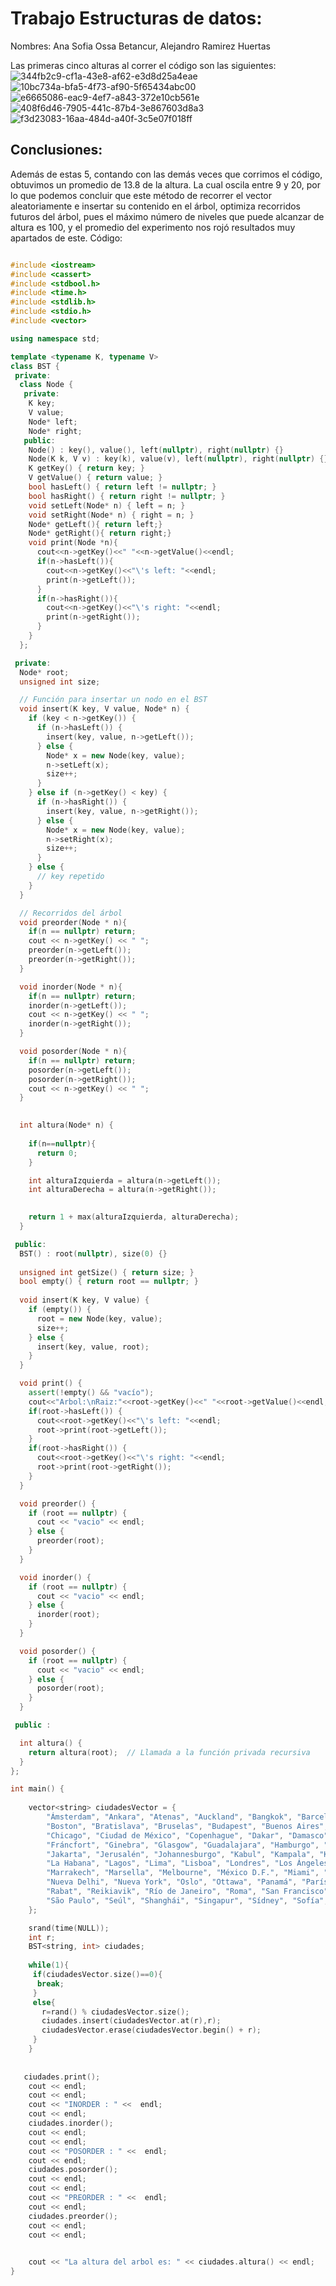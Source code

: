 # Trabajo Estructuras de datos:

Nombres: Ana Sofia Ossa Betancur, Alejandro Ramirez Huertas

Las primeras cinco alturas al correr el código son las siguientes:
![344fb2c9-cf1a-43e8-af62-e3d8d25a4eae](https://github.com/user-attachments/assets/a9995799-0682-467c-a97b-ef1a92de75a8)
![10bc734a-bfa5-4f73-af90-5f65434abc00](https://github.com/user-attachments/assets/81325ca0-3203-4d92-b16a-aa48096ec388)
![e6665086-eac9-4ef7-a843-372e10cb561e](https://github.com/user-attachments/assets/eccd1483-8bfb-4bb5-992a-d72a1f1cb2aa)
![408f6d46-7905-441c-87b4-3e867603d8a3](https://github.com/user-attachments/assets/b365269e-b356-4572-8359-8f6d2e557899)
![f3d23083-16aa-484d-a40f-3c5e07f018ff](https://github.com/user-attachments/assets/1ce607f1-e5f5-4773-9381-be92ac526a65)

## Conclusiones:
Además de estas 5, contando con las demás veces que corrimos el código, obtuvimos un promedio de 13.8 de la altura. La cual oscila entre 9 y 20, por lo que podemos concluir que este método de recorrer el vector aleatoriamente e insertar su contenido en el árbol, optimiza recorridos futuros del árbol, pues el máximo número de niveles que puede alcanzar de altura es 100, y el promedio del experimento nos rojó resultados muy apartados de este.
Código:
```c++

#include <iostream>
#include <cassert>
#include <stdbool.h>
#include <time.h>
#include <stdlib.h>
#include <stdio.h>
#include <vector>

using namespace std;

template <typename K, typename V>
class BST {
 private:
  class Node {
   private:
    K key;
    V value;
    Node* left;
    Node* right;
   public:
    Node() : key(), value(), left(nullptr), right(nullptr) {}
    Node(K k, V v) : key(k), value(v), left(nullptr), right(nullptr) {}
    K getKey() { return key; }
    V getValue() { return value; }
    bool hasLeft() { return left != nullptr; }
    bool hasRight() { return right != nullptr; }
    void setLeft(Node* n) { left = n; }
    void setRight(Node* n) { right = n; }
    Node* getLeft(){ return left;}
    Node* getRight(){ return right;}
    void print(Node *n){
      cout<<n->getKey()<<" "<<n->getValue()<<endl;
      if(n->hasLeft()){
        cout<<n->getKey()<<"\'s left: "<<endl;
        print(n->getLeft());
      }
      if(n->hasRight()){
        cout<<n->getKey()<<"\'s right: "<<endl;
        print(n->getRight());
      }
    }
  };

 private:
  Node* root;
  unsigned int size;

  // Función para insertar un nodo en el BST
  void insert(K key, V value, Node* n) {
    if (key < n->getKey()) {
      if (n->hasLeft()) {
        insert(key, value, n->getLeft());
      } else {
        Node* x = new Node(key, value);
        n->setLeft(x);
        size++;
      }
    } else if (n->getKey() < key) {
      if (n->hasRight()) {
        insert(key, value, n->getRight());
      } else {
        Node* x = new Node(key, value);
        n->setRight(x);
        size++;
      }
    } else {
      // key repetido
    }
  }

  // Recorridos del árbol
  void preorder(Node * n){
    if(n == nullptr) return;
    cout << n->getKey() << " ";
    preorder(n->getLeft());
    preorder(n->getRight());
  }

  void inorder(Node * n){
    if(n == nullptr) return;
    inorder(n->getLeft());
    cout << n->getKey() << " ";
    inorder(n->getRight());
  }

  void posorder(Node * n){
    if(n == nullptr) return;
    posorder(n->getLeft());
    posorder(n->getRight());
    cout << n->getKey() << " ";
  }

  
  int altura(Node* n) {
   
    if(n==nullptr){
      return 0;
    }

    int alturaIzquierda = altura(n->getLeft());
    int alturaDerecha = altura(n->getRight());

    
    return 1 + max(alturaIzquierda, alturaDerecha);
  }

 public:
  BST() : root(nullptr), size(0) {}
  
  unsigned int getSize() { return size; }
  bool empty() { return root == nullptr; }
  
  void insert(K key, V value) {
    if (empty()) {
      root = new Node(key, value);
      size++;
    } else {
      insert(key, value, root);
    }
  }

  void print() {
    assert(!empty() && "vacío");
    cout<<"Arbol:\nRaiz:"<<root->getKey()<<" "<<root->getValue()<<endl;
    if(root->hasLeft()) {
      cout<<root->getKey()<<"\'s left: "<<endl;
      root->print(root->getLeft());
    }
    if(root->hasRight()) {
      cout<<root->getKey()<<"\'s right: "<<endl;
      root->print(root->getRight());
    }
  }

  void preorder() {
    if (root == nullptr) {
      cout << "vacio" << endl;
    } else {
      preorder(root);
    }
  }

  void inorder() {
    if (root == nullptr) {
      cout << "vacio" << endl;
    } else {
      inorder(root);
    }
  }

  void posorder() {
    if (root == nullptr) {
      cout << "vacio" << endl;
    } else {
      posorder(root);
    }
  }

 public :

  int altura() {
    return altura(root);  // Llamada a la función privada recursiva
  }
};

int main() {
    
    vector<string> ciudadesVector = {
        "Ámsterdam", "Ankara", "Atenas", "Auckland", "Bangkok", "Barcelona", "Beirut", "Belgrado", "Berlín", "Bogotá",
        "Boston", "Bratislava", "Bruselas", "Budapest", "Buenos Aires", "Cairo", "Calcuta", "Canberra", "Caracas", "Casablanca",
        "Chicago", "Ciudad de México", "Copenhague", "Dakar", "Damasco", "Dublín", "Dubái", "Edimburgo", "Estambul", "Estocolmo",
        "Fráncfort", "Ginebra", "Glasgow", "Guadalajara", "Hamburgo", "Helsinki", "Hong Kong", "Honolulu", "Houston", "Islamabad",
        "Jakarta", "Jerusalén", "Johannesburgo", "Kabul", "Kampala", "Katmandú", "Kiev", "Kigali", "Kingston", "Kuala Lumpur",
        "La Habana", "Lagos", "Lima", "Lisboa", "Londres", "Los Ángeles", "Luanda", "Madrid", "Managua", "Manila",
        "Marrakech", "Marsella", "Melbourne", "México D.F.", "Miami", "Milán", "Montevideo", "Moscú", "Múnich", "Nairobi",
        "Nueva Delhi", "Nueva York", "Oslo", "Ottawa", "Panamá", "París", "Pekín", "Perth", "Praga", "Quito",
        "Rabat", "Reikiavik", "Río de Janeiro", "Roma", "San Francisco", "San José", "San Juan", "San Salvador", "Santiago de Chile", "Santo Domingo",
        "São Paulo", "Seúl", "Shanghái", "Singapur", "Sídney", "Sofía", "Tiflis", "Tokio", "Toronto", "Varsovia"
    };

    srand(time(NULL));
    int r;
    BST<string, int> ciudades;
    
    while(1){
     if(ciudadesVector.size()==0){
      break;
     }
     else{
       r=rand() % ciudadesVector.size();
       ciudades.insert(ciudadesVector.at(r),r);
       ciudadesVector.erase(ciudadesVector.begin() + r);
     }
    }
    
    
   ciudades.print();
    cout << endl;
    cout << endl;
    cout << "INORDER : " <<  endl;
    cout << endl;
    ciudades.inorder();
    cout << endl;
    cout << endl;
    cout << "POSORDER : " <<  endl;
    cout << endl;
    ciudades.posorder();
    cout << endl;
    cout << endl;
    cout << "PREORDER : " <<  endl;
    cout << endl;
    ciudades.preorder();
    cout << endl;
    cout << endl;

    
    cout << "La altura del arbol es: " << ciudades.altura() << endl;
}
```
